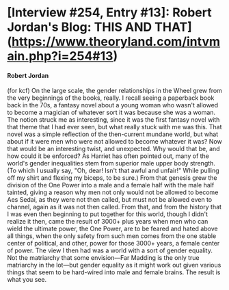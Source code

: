 # [Interview #254, Entry #13]: Robert Jordan's Blog: THIS AND THAT](https://www.theoryland.com/intvmain.php?i=254#13)

#### Robert Jordan

(for kcf) On the large scale, the gender relationships in the Wheel grew from the very beginnings of the books, really. I recall seeing a paperback book back in the 70s, a fantasy novel about a young woman who wasn't allowed to become a magician of whatever sort it was because she was a woman. The notion struck me as interesting, since it was the first fantasy novel with that theme that I had ever seen, but what really stuck with me was this. That novel was a simple reflection of the then-current mundane world, but what about if it were men who were not allowed to become whatever it was? Now that would be an interesting twist, and unexpected. Why would that be, and how could it be enforced? As Harriet has often pointed out, many of the world's gender inequalities stem from superior male upper body strength. (To which I usually say, "Oh, dear! Isn't that awful and unfair!" While pulling off my shirt and flexing my biceps, to be sure.) From that genesis grew the division of the One Power into a male and a female half with the male half tainted, giving a reason why men not only would not be allowed to become Aes Sedai, as they were not then called, but must not be allowed even to channel, again as it was not then called. From that, and from the history that I was even then beginning to put together for this world, though I didn't realize it then, came the result of 3000+ plus years when men who can wield the ultimate power, the One Power, are to be feared and hated above all things, when the only safety from such men comes from the one stable center of political, and other, power for those 3000+ years, a female center of power. The view I then had was a world with a sort of gender equality. Not the matriarchy that some envision—Far Madding is the only true matriarchy in the lot—but gender equality as it might work out given various things that seem to be hard-wired into male and female brains. The result is what you see.

